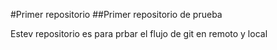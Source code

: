 #Primer repositorio
##Primer repositorio de prueba

Estev repositorio es para prbar el flujo de git en remoto y local

